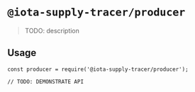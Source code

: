 # `@iota-supply-tracer/producer`

> TODO: description

## Usage

```
const producer = require('@iota-supply-tracer/producer');

// TODO: DEMONSTRATE API
```
